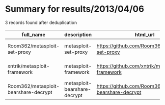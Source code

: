 
# Summary for results/2013/04/06
    
3 records found after deduplication

| full_name | description | html_url | matched_list | matched_count | pushed_at | size | stargazers_count | language | forks_count | vul_ids |
|--------------------------------------|------------------------------|---------------------------------------------------------|----------------------------------|-----------------|---------------------------|--------|--------------------|------------|---------------|-----------|
| Room362/metasploit-set-proxy | metasploit-set-proxy | https://github.com/Room362/metasploit-set-proxy | ['metasploit module OR payload'] | 1 | 2013-04-06 16:50:08+00:00 | 140 | 0 | Ruby | 1 | [] |
| xntrik/metasploit-framework | metasploit-framework | https://github.com/xntrik/metasploit-framework | ['metasploit module OR payload'] | 1 | 2013-04-06 12:59:23+00:00 | 163749 | 3 | Ruby | 2 | [] |
| Room362/metasploit-bearshare-decrypt | metasploit-bearshare-decrypt | https://github.com/Room362/metasploit-bearshare-decrypt | ['metasploit module OR payload'] | 1 | 2013-04-06 17:00:37+00:00 | 108 | 0 | Ruby | 0 | [] |
